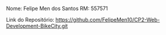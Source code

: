 Nome: Felipe Men dos Santos RM: 557571

Link do Repositório: https://github.com/FelipeMen10/CP2-Web-Development-BikeCity.git